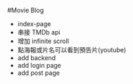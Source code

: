 #Movie Blog
* index-page
* 串接 TMDb api
* 增加 infinite scroll
* 點海報或片名可以看到預告片(youtube)
* add backend
* add login page
* add post page